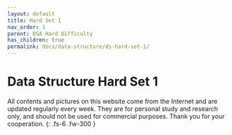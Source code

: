 ```yaml
---
layout: default
title: Hard Set 1
nav_order: 1
parent: DSA Hard Difficulty
has_children: true
permalink: docs/data-structure/ds-hard-set-1/
---
```


# Data Structure Hard Set 1

All contents and pictures on this website come from the Internet and are updated regularly every week. They are for personal study and research only, and should not be used for commercial purposes. Thank you for your cooperation.
{: .fs-6 .fw-300 }



